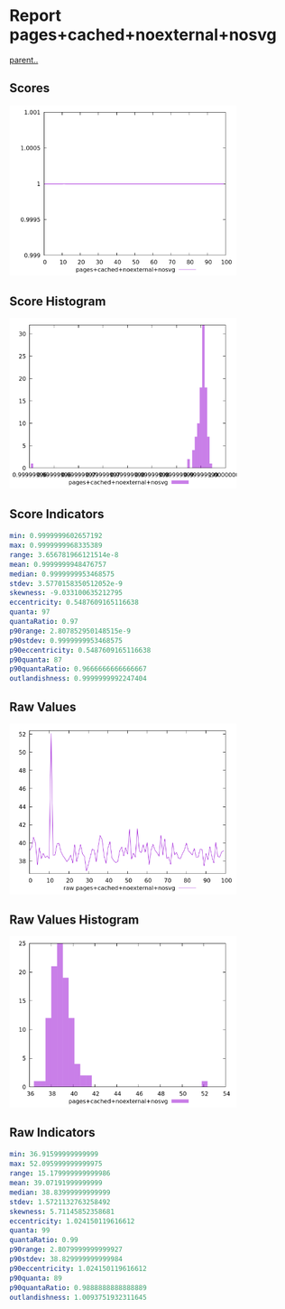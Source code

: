 # Report pages+cached+noexternal+nosvg

[parent..](./..)  


## Scores

![score](./score.png)  

## Score Histogram

![hist](./hist.png)  

## Score Indicators

```yaml
min: 0.9999999602657192
max: 0.9999999968335389
range: 3.656781966121514e-8
mean: 0.9999999948476757
median: 0.9999999953468575
stdev: 3.5770158350512052e-9
skewness: -9.033100635212795
eccentricity: 0.5487609165116638
quanta: 97
quantaRatio: 0.97
p90range: 2.807852950148515e-9
p90stdev: 0.9999999953468575
p90eccentricity: 0.5487609165116638
p90quanta: 87
p90quantaRatio: 0.9666666666666667
outlandishness: 0.9999999992247404

```

## Raw Values

![raw](./raw.png)  

## Raw Values Histogram

![raw hist](./raw_hist.png)  

## Raw Indicators

```yaml
min: 36.91599999999999
max: 52.095999999999975
range: 15.179999999999986
mean: 39.07191999999999
median: 38.83999999999999
stdev: 1.5721132763258492
skewness: 5.71145852358681
eccentricity: 1.024150119616612
quanta: 99
quantaRatio: 0.99
p90range: 2.8079999999999927
p90stdev: 38.829999999999984
p90eccentricity: 1.024150119616612
p90quanta: 89
p90quantaRatio: 0.9888888888888889
outlandishness: 1.0093751932311645

```

<style>
  img {
    max-width: 80%;
  }
</style>
      
